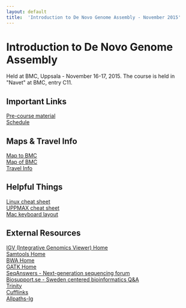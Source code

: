 ```yaml
---
layout: default
title:  'Introduction to De Novo Genome Assembly - November 2015'
---
```

 

# Introduction to De Novo Genome Assembly

Held at BMC, Uppsala - November 16-17, 2015.
The course is held in "Navet" at BMC, entry C11.

## Important Links
[Pre-course material](precourse)   
[Schedule](schedule)  

## Maps & Travel Info
[Map to BMC](https://www.google.se/maps/place/Husargatan+3,+752+37+Uppsala/@59.8419288,17.634913,17z)  
[Map of BMC](http://www.bmc.uu.se/digitalAssets/205/205659_3bmc-2014-810x374.jpg)  
[Travel Info](travel)  

## Helpful Things
[Linux cheat sheet](../common/images/linux-cheat-sheet.pdf)  
[UPPMAX cheat sheet](../common/images/uppmax-cheat-sheet.png)  
[Mac keyboard layout](../common/mac-keyboard)  

## External Resources
[IGV (Integrative Genomics Viewer) Home](https://www.broadinstitute.org/igv/)  
[Samtools Home](http://www.htslib.org/)  
[BWA Home](http://bio-bwa.sourceforge.net/)  
[GATK Home](https://www.broadinstitute.org/gatk/)  
[SeqAnswers - Next-generation sequencing forum](http://seqanswers.com/)  
[Biosupport.se - Sweden centered bioinformatics Q&A](https://biosupport.se/)   
[Trinity](http://trinityrnaseq.github.io/)  
[Cufflinks](http://cole-trapnell-lab.github.io/cufflinks/)  
[Allpaths-lg](http://www.broadinstitute.org/software/allpaths-lg/blog/?page_id=12)
